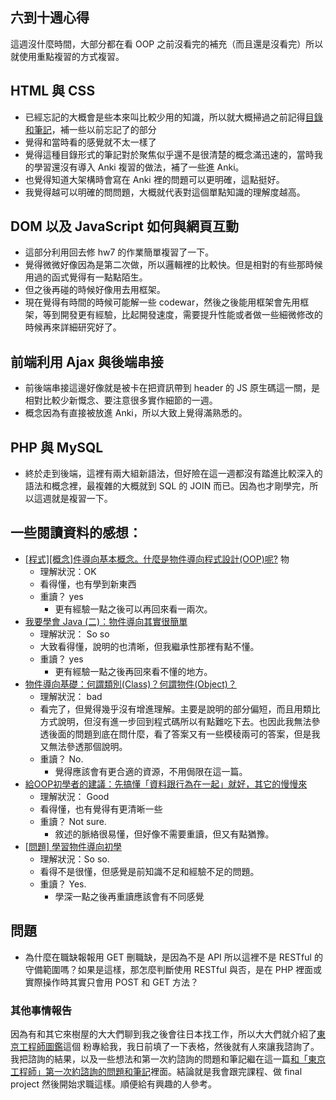 ## 六到十週心得

這週沒什麼時間，大部分都在看 OOP 之前沒看完的補充（而且還是沒看完）所以就使用重點複習的方式複習。
## HTML 與 CSS
- 已經忘記的大概會是些本來叫比較少用的知識，所以就大概掃過之前記得[目錄和筆記](https://hackmd.io/@keronscribe/HyTmRIDyS)，補一些以前忘記了的部分
- 覺得和當時看的感覺就不太一樣了
- 覺得這種目錄形式的筆記對於聚焦似乎還不是很清楚的概念滿迅速的，當時我的學習還沒有導入 Anki 複習的做法，補了一些進 Anki。
- 也覺得知道大架構時會寫在 Anki 裡的問題可以更明確，這點挺好。
- 我覺得越可以明確的問問題，大概就代表對這個單點知識的理解度越高。

## DOM 以及 JavaScript 如何與網頁互動
- 這部分利用回去修 hw7 的作業簡單複習了一下。
- 覺得微微好像因為是第二次做，所以邏輯裡的比較快。但是相對的有些那時候用過的函式覺得有一點點陌生。
- 但之後再碰的時候好像用去用框架。
- 現在覺得有時間的時候可能解一些 codewar，然後之後能用框架會先用框架，等到開發更有經驗，比起開發速度，需要提升性能或者做一些細微修改的時候再來詳細研究好了。

## 前端利用 Ajax 與後端串接
- 前後端串接這邊好像就是被卡在把資訊帶到 header 的 JS 原生碼這一關，是相對比較少新慨念、要注意很多實作細節的一週。
- 概念因為有直接被放進 Anki，所以大致上覺得滿熟悉的。

## PHP 與 MySQL
- 終於走到後端，這裡有兩大組新語法，但好險在這一週都沒有踏進比較深入的語法和概念裡，最複雜的大概就到 SQL 的 JOIN 而已。因為也才剛學完，所以這週就是複習一下。

## 一些閱讀資料的感想：
- [[程式][概念]件導向基本概念。什麼是物件導向程式設計(OOP)呢?](http://expect7.pixnet.net/blog/post/38682120) 物
    - 理解狀況：OK
    - 看得懂，也有學到新東西
    - 重讀？ yes
        - 更有經驗一點之後可以再回來看一兩次。
- [我要學會 Java (二)：物件導向其實很簡單](https://noob.tw/java-oop/)
    - 理解狀況： So so 
    - 大致看得懂，說明的也清晰，但我繼承性那裡有點不懂。
    - 重讀？ yes
        - 更有經驗一點之後再回來看不懂的地方。
- [物件導向基礎：何謂類別(Class)？何謂物件(Object)？](https://blog.miniasp.com/post/2009/08/27/OOP-Basis-What-is-class-and-object.aspx)
    - 理解狀況： bad
    - 看完了，但覺得幾乎沒有增進理解。主要是說明的部分偏短，而且用類比方式說明，但沒有進一步回到程式碼所以有點難吃下去。也因此我無法參透後面的問題到底在問什麼，看了答案又有一些模稜兩可的答案，但是我又無法參透那個說明。
    - 重讀？ No.
        - 覺得應該會有更合適的資源，不用侷限在這一篇。
- [給OOP初學者的建議：先搞懂「資料跟行為在一起」就好，其它的慢慢來](http://blog.turn.tw/?p=3093)
    - 理解狀況： Good 
    - 看得懂，也有覺得有更清晰一些
    - 重讀？ Not sure.
        - 敘述的脈絡很易懂，但好像不需要重讀，但又有點猶豫。
- [[問題] 學習物件導向初學](https://www.ptt.cc/bbs/OOAD/M.1256403807.A.8AE.html)
    - 理解狀況：So so. 
    - 看得不是很懂，但感覺是前知識不足和經驗不足的問題。
    - 重讀？ Yes.
        - 學深一點之後再重讀應該會有不同感覺

## 問題
- 為什麼在職缺報報用 GET 刪職缺，是因為不是 API 所以這裡不是 RESTful 的守備範圍嗎？如果是這樣，那怎麼判斷使用 RESTful 與否，是在 PHP 裡面或實際操作時其實只會用 POST 和 GET 方法？

### 其他事情報告
因為有和其它來樹屋的大大們聊到我之後會往日本找工作，所以大大們就介紹了[東京工程師圖鑑](https://www.facebook.com/EngineersInTokyo/)這個
粉專給我，我日前填了一下表格，然後就有人來讓我諮詢了。
我把諮詢的結果，以及一些想法和第一次約諮詢的問題和筆記繼在這一篇[和「東京工程師」第一次約諮詢的問題和筆記](https://hackmd.io/@keronscribe/B1LDyhrGH)裡面。結論就是我會跟完課程、做 final project 然後開始求職這樣。順便給有興趣的人參考。

